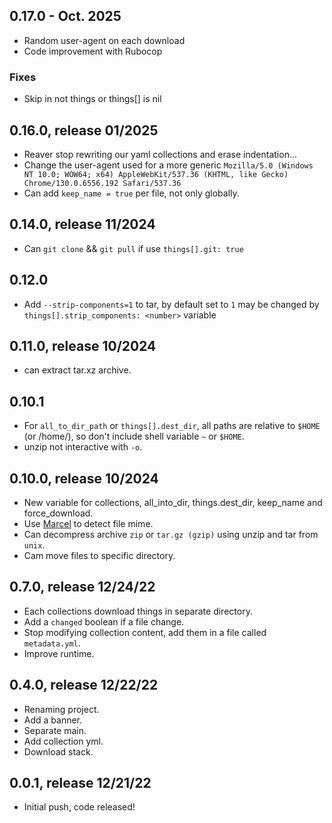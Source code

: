 ## 0.17.0 - Oct. 2025

- Random user-agent on each download
- Code improvement with Rubocop

### Fixes

- Skip in not things or things[] is nil

## 0.16.0, release 01/2025

- Reaver stop rewriting our yaml collections and erase indentation...
- Change the user-agent used for a more generic `Mozilla/5.0 (Windows NT 10.0; WOW64; x64) AppleWebKit/537.36 (KHTML, like Gecko) Chrome/130.0.6556.192 Safari/537.36`
- Can add `keep_name = true` per file, not only globally.

## 0.14.0, release 11/2024

- Can `git clone` && `git pull` if use `things[].git: true`

## 0.12.0

- Add `--strip-components=1` to tar, by default set to `1` may be changed by
  `things[].strip_components: <number>` variable

## 0.11.0, release 10/2024

- can extract tar.xz archive.

## 0.10.1

- For `all_to_dir_path` or `things[].dest_dir`, all paths are relative to `$HOME` (or
  /home/<name>), so don't include shell variable `~` or `$HOME`.
- unzip not interactive with `-o`.

## 0.10.0, release 10/2024

- New variable for collections, all_into_dir, things.dest_dir, keep_name and
  force_download.
- Use [Marcel](https://github.com/rails/marcel) to detect file mime.
- Can decompress archive `zip` or `tar.gz (gzip)` using unzip and tar from `unix`.
- Cam move files to specific directory.

## 0.7.0, release 12/24/22

- Each collections download things in separate directory.
- Add a `changed` boolean if a file change.
- Stop modifying collection content, add them in a file called `metadata.yml`.
- Improve runtime.

## 0.4.0, release 12/22/22

- Renaming project.
- Add a banner.
- Separate main.
- Add collection yml.
- Download stack.

## 0.0.1, release 12/21/22

- Initial push, code released!
